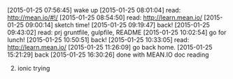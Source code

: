 [2015-01-25 07:56:45] wake up
[2015-01-25 08:01:04] read: http://mean.io/#!/
[2015-01-25 08:54:50] read: http://learn.mean.io/
[2015-01-25 09:00:14] sketch time!
[2015-01-25 09:19:47] back!
[2015-01-25 09:43:02] read: prj gruntfile, gulpfile, README
[2015-01-25 10:02:54] go for lunch!
[2015-01-25 10:50:51] back!
[2015-01-25 10:33:05] read: http://learn.mean.io/
[2015-01-25 11:26:09] go back home.
[2015-01-25 15:21:29] back
[2015-01-25 16:30:26] done with MEAN.IO doc reading

2. ionic trying